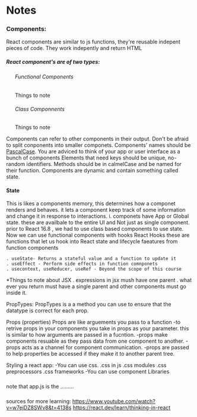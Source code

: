 <h1>Notes</h1>
<h3>Components:</h3>
<article>

<p>React components are similar to js functions, they're reusable indepent pieces of code. They work indepently and return HTML</p>

 <h5>React component's are of two types:</h5>

 <ol>
    <h6>Functional Components</h6>
     <p>Things to note</p>
    <h6>Class Componnents</h6>
     <p>Things to note</p>
  </ol>
<p>
Components can refer to other components in their output. Don't be afraid to split conponents into smaller componets.
Components' names should be <a href="https://www.theserverside.com/definition/Pascal-case"> PascalCase</a>.
You are adviced to think of your app or user interface as a bunch of components 
Elements that need keys should be unique, no-random identifiers.
Methods should be in calmelCase and be named for their function.
Components are dynamic and contain something called state.</p>
   <h4>State</h4>
   This is likes a components memory, this determines how a componet renders and behaves. it lets a component keep track of some information and change it in response to interactions. 
    i. componets have App or Global state. these are availbale to the entire UI and Not just as single component.
    prior to React 16.8 , we had to use class based components to use state. 
    Now we can use functional components with hooks
React Hooks
       these are functions that let us hook into React state and lifecycle faeatures from function components

    . useState- Returns a stateful value and a function to update it
    . useEffect - Perform side effects in function comnponets 
    . usecontext, useReducer, useRef - Beyond the scope of this course
    
 

*Things to note about JSX
 . expressions in jsx mush have one parent
 . what ever you return must have a single parent and other components must go inside it.


PropTypes:
  PropTypes is a a method you can use to ensure that the datatype is correct for each prop.


Props (properties)
   Props are like arguements you pass to a function
   -to retrive props in your components you take in props as your parameter. this is similar to how arguments are passed in a fucntion.
   -props make components resuable as they pass data from one component to another.
   -props acts as a channel for component communication.
   -props are passed to help properties be accessed if they make it to another parent tree. 




Styling a react app:
   -You can use css.
     .css in js
     .css modules
     .css preprocessors
     .css frameworks
   -You can use component Libraries
    
###
note that app.js is the .........
###

sources for more learning:
https://www.youtube.com/watch?v=w7ejDZ8SWv8&t=4138s
https://react.dev/learn/thinking-in-react

</article>